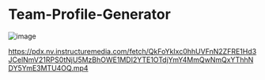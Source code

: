 # Team-Profile-Generator

![image](https://user-images.githubusercontent.com/119343529/236913845-aab57383-ec8f-4cba-b6a3-977b15b2f081.png)





https://pdx.nv.instructuremedia.com/fetch/QkFoYkIxc0hhUVFnN2ZFRE1Hd3JCelNmV21RPS0tNjU5MzBhOWE1MDI2YTE1OTdjYmY4MmQwNmQxYThhNDY5YmE3MTU4OQ.mp4
